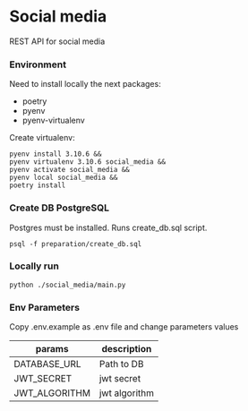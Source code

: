 # Social media

REST API for social media

### Environment

Need to install locally the next packages:
* poetry
* pyenv
* pyenv-virtualenv

Create virtualenv:

```
pyenv install 3.10.6 && 
pyenv virtualenv 3.10.6 social_media && 
pyenv activate social_media &&
pyenv local social_media && 
poetry install 
```

### Create DB PostgreSQL

Postgres must be installed. Runs create_db.sql script.

`psql -f preparation/create_db.sql`

### Locally run

`python ./social_media/main.py`

### Env Parameters

Copy .env.example as .env file and change parameters values

| params         | description   |
|----------------|---------------|
| DATABASE_URL   | Path to DB    |
| JWT_SECRET     | jwt secret    |
| JWT_ALGORITHM  | jwt algorithm |
